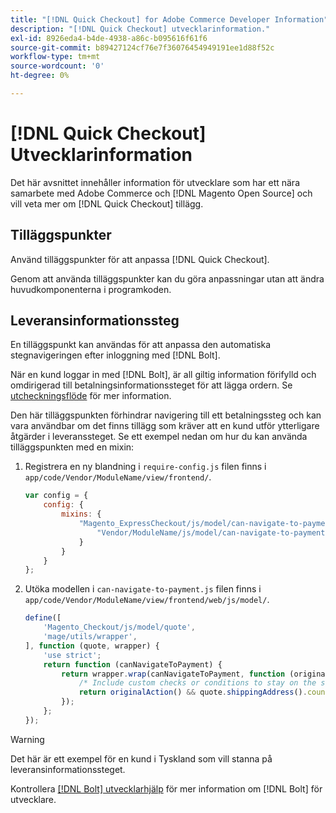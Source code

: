 ```yaml
---
title: "[!DNL Quick Checkout] for Adobe Commerce Developer Information"
description: "[!DNL Quick Checkout] utvecklarinformation."
exl-id: 8926eda4-b4de-4938-a86c-b095616f61f6
source-git-commit: b89427124cf76e7f36076454949191ee1d88f52c
workflow-type: tm+mt
source-wordcount: '0'
ht-degree: 0%

---
```


# [!DNL Quick Checkout] Utvecklarinformation

Det här avsnittet innehåller information för utvecklare som har ett nära samarbete med Adobe Commerce och [!DNL Magento Open Source] och vill veta mer om [!DNL Quick Checkout] tillägg.

## Tilläggspunkter

Använd tilläggspunkter för att anpassa [!DNL Quick Checkout].

Genom att använda tilläggspunkter kan du göra anpassningar utan att ändra huvudkomponenterna i programkoden.

## Leveransinformationssteg

En tilläggspunkt kan användas för att anpassa den automatiska stegnavigeringen efter inloggning med [!DNL Bolt].

När en kund loggar in med [!DNL Bolt], är all giltig information förifylld och omdirigerad till betalningsinformationssteget för att lägga ordern. Se [utcheckningsflöde](https://experienceleague.adobe.com/docs/commerce-merchant-services/quick-checkout/manage-checkout/checkout-flow.html) för mer information.

Den här tilläggspunkten förhindrar navigering till ett betalningssteg och kan vara användbar om det finns tillägg som kräver att en kund utför ytterligare åtgärder i leveranssteget. Se ett exempel nedan om hur du kan använda tilläggspunkten med en mixin:

1. Registrera en ny blandning i `require-config.js` filen finns i `app/code/Vendor/ModuleName/view/frontend/`.

   ```js
   var config = {
       config: {
           mixins: {
               "Magento_ExpressCheckout/js/model/can-navigate-to-payment": {
                   "Vendor/ModuleName/js/model/can-navigate-to-payment-mixin": true
               }
           }
       }
   };
   ```

1. Utöka modellen i `can-navigate-to-payment.js` filen finns i `app/code/Vendor/ModuleName/view/frontend/web/js/model/`.

   ```js
   define([
       'Magento_Checkout/js/model/quote',
       'mage/utils/wrapper',
   ], function (quote, wrapper) {
       'use strict';
       return function (canNavigateToPayment) {
           return wrapper.wrap(canNavigateToPayment, function (originalAction) {
               /* Include custom checks or conditions to stay on the shipping step,i.e: your shopper is from Germany */
               return originalAction() && quote.shippingAddress().countryId !== 'DE');
           });
       };
   });
   ```

>[!WARNING]
>
> Det här är ett exempel för en kund i Tyskland som vill stanna på leveransinformationssteget.

Kontrollera [[!DNL Bolt] utvecklarhjälp](https://help.bolt.com/developers/) för mer information om [!DNL Bolt] för utvecklare.
